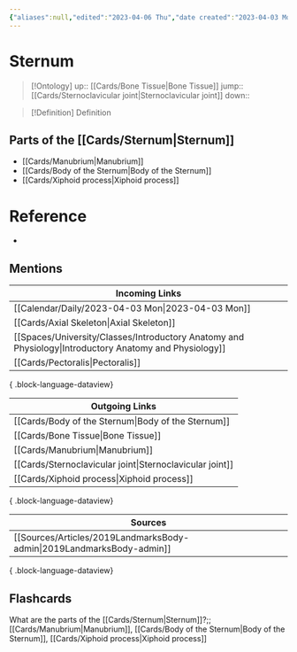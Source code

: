 ```yaml
---
{"aliases":null,"edited":"2023-04-06 Thu","date created":"2023-04-03 Mon","dg-publish":true,"tags":["on/Science/Biology/Anatomy","Uni/OMT1","Uni/HBIO1009","Uni/LFS122","flashcards/LFS122"],"permalink":"/cards/sternum/","dgPassFrontmatter":true}
---
```


# Sternum

> [!Ontology]
> up:: [[Cards/Bone Tissue\|Bone Tissue]]
> jump:: [[Cards/Sternoclavicular joint\|Sternoclavicular joint]]
> down:: 

> [!Definition] Definition

## Parts of the [[Cards/Sternum\|Sternum]]

- [[Cards/Manubrium\|Manubrium]]
- [[Cards/Body of the Sternum\|Body of the Sternum]]
- [[Cards/Xiphoid process\|Xiphoid process]]

# Reference

- 

## Mentions

| Incoming Links                                                                                            |
| --------------------------------------------------------------------------------------------------------- |
| [[Calendar/Daily/2023-04-03 Mon\|2023-04-03 Mon]]                                                      |
| [[Cards/Axial Skeleton\|Axial Skeleton]]                                                               |
| [[Spaces/University/Classes/Introductory Anatomy and Physiology\|Introductory Anatomy and Physiology]] |
| [[Cards/Pectoralis\|Pectoralis]]                                                                       |

{ .block-language-dataview}

| Outgoing Links                                              |
| ----------------------------------------------------------- |
| [[Cards/Body of the Sternum\|Body of the Sternum]]       |
| [[Cards/Bone Tissue\|Bone Tissue]]                       |
| [[Cards/Manubrium\|Manubrium]]                           |
| [[Cards/Sternoclavicular joint\|Sternoclavicular joint]] |
| [[Cards/Xiphoid process\|Xiphoid process]]               |

{ .block-language-dataview}

| Sources                                                                  |
| ------------------------------------------------------------------------ |
| [[Sources/Articles/2019LandmarksBody-admin\|2019LandmarksBody-admin]] |

{ .block-language-dataview}

## Flashcards

What are the parts of the [[Cards/Sternum\|Sternum]]?;; [[Cards/Manubrium\|Manubrium]], [[Cards/Body of the Sternum\|Body of the Sternum]], [[Cards/Xiphoid process\|Xiphoid process]]
<!--SR:!2023-04-17,1,230-->
